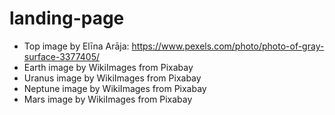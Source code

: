 # landing-page

* Top image by Elīna Arāja: https://www.pexels.com/photo/photo-of-gray-surface-3377405/
* Earth image by WikiImages from Pixabay 
* Uranus image by WikiImages from Pixabay 
* Neptune image by WikiImages from Pixabay 
* Mars image by WikiImages from Pixabay 